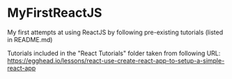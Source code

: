 # MyFirstReactJS
My first attempts at using ReactJS by following pre-existing tutorials (listed in README.md)

Tutorials included in the "React Tutorials" folder taken from following URL:
https://egghead.io/lessons/react-use-create-react-app-to-setup-a-simple-react-app



